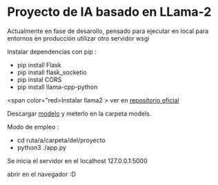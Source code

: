 <h1> Proyecto de IA basado en LLama-2</h1>

Actualmente en fase de desarollo, pensado para ejecutar en local
para entornos en producción utilizar otro servidor wsgi

Instalar dependencias
con pip : 
<ul>
  <li>pip install Flask</li>
  <li>pip install flask_socketio</li>
  <li>pip instal CORS</li>
  <li>pip install llama-cpp-python</li>
</ul>




<span color="red>Instalar llama2 </span> > ver en <a href="https://github.com/abetlen/llama-cpp-python">repositorio oficial </a>

Descargar <a href="https://huggingface.co/TheBloke/Llama-2-7B-Chat-GGUF/resolve/main/llama-2-7b-chat.Q8_0.gguf?download=true">modelo</a> y meterlo en la carpeta models.

Modo de empleo : 

<ul>
  <li>cd ruta/a/carpeta/del/proyecto</li>
  <li>python3 ./app.py </li>
</ul>

Se inicia el servidor en el localhost 127.0.0.1:5000

abrir en el navegador :D 



